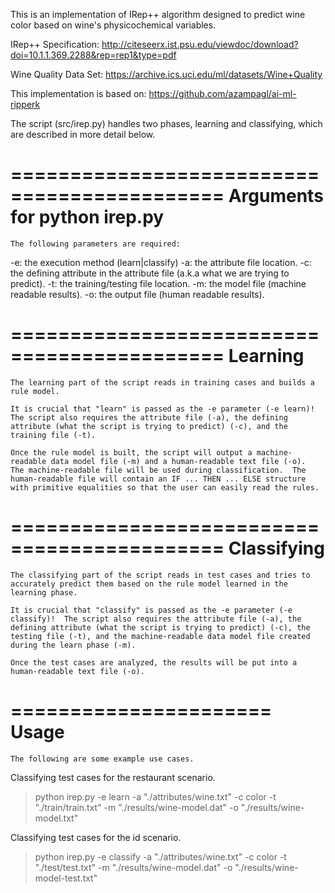 This is an implementation of IRep++ algorithm designed to predict wine color based on wine's physicochemical variables.


IRep++ Specification:
http://citeseerx.ist.psu.edu/viewdoc/download?doi=10.1.1.369.2288&rep=rep1&type=pdf

Wine Quality Data Set:
https://archive.ics.uci.edu/ml/datasets/Wine+Quality

This implementation is based on:
https://github.com/azampagl/ai-ml-ripperk


The script (src/irep.py) handles two phases, learning and classifying, which are described in more detail below.

============================================
Arguments for python irep.py
============================================

	The following parameters are required:

-e: the execution method (learn|classify)
-a: the attribute file location.
-c: the defining attribute in the attribute file (a.k.a what we are trying to predict).
-t: the training/testing file location.
-m: the model file (machine readable results).
-o: the output file (human readable results).

============================================
Learning
============================================

	The learning part of the script reads in training cases and builds a rule model.

	It is crucial that "learn" is passed as the -e parameter (-e learn)!  The script also requires the attribute file (-a), the defining attribute (what the script is trying to predict) (-c), and the training file (-t).

	Once the rule model is built, the script will output a machine-readable data model file (-m) and a human-readable text file (-o).  The machine-readable file will be used during classification.  The human-readable file will contain an IF ... THEN ... ELSE structure with primitive equalities so that the user can easily read the rules.

============================================
Classifying
============================================

	The classifying part of the script reads in test cases and tries to accurately predict them based on the rule model learned in the learning phase.

	It is crucial that "classify" is passed as the -e parameter (-e classify)!  The script also requires the attribute file (-a), the defining attribute (what the script is trying to predict) (-c), the testing file (-t), and the machine-readable data model file created during the learn phase (-m).

	Once the test cases are analyzed, the results will be put into a human-readable text file (-o).

======================
	Usage
======================

	The following are some example use cases.

Classifying test cases for the restaurant scenario.
> python irep.py -e learn -a "./attributes/wine.txt" -c color -t "./train/train.txt" -m "./results/wine-model.dat" -o "./results/wine-model.txt"

Classifying test cases for the id scenario.
> python irep.py -e classify -a "./attributes/wine.txt" -c color -t "./test/test.txt" -m "./results/wine-model.dat" -o "./results/wine-model-test.txt"
